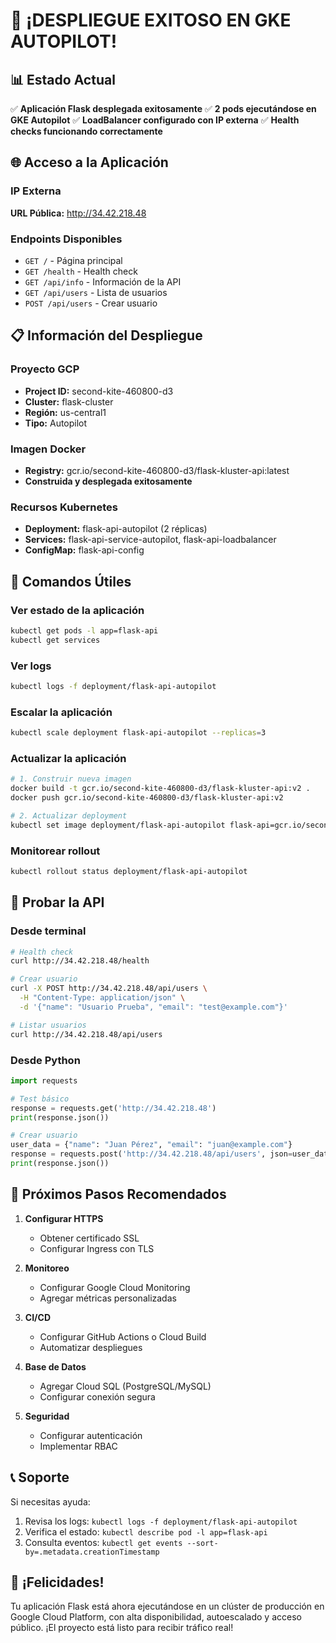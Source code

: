 # 🎉 ¡DESPLIEGUE EXITOSO EN GKE AUTOPILOT!

## 📊 Estado Actual

✅ **Aplicación Flask desplegada exitosamente**
✅ **2 pods ejecutándose en GKE Autopilot**
✅ **LoadBalancer configurado con IP externa**
✅ **Health checks funcionando correctamente**

## 🌐 Acceso a la Aplicación

### IP Externa
**URL Pública:** http://34.42.218.48

### Endpoints Disponibles
- `GET /` - Página principal
- `GET /health` - Health check
- `GET /api/info` - Información de la API
- `GET /api/users` - Lista de usuarios
- `POST /api/users` - Crear usuario

## 📋 Información del Despliegue

### Proyecto GCP
- **Project ID:** second-kite-460800-d3
- **Cluster:** flask-cluster
- **Región:** us-central1
- **Tipo:** Autopilot

### Imagen Docker
- **Registry:** gcr.io/second-kite-460800-d3/flask-kluster-api:latest
- **Construida y desplegada exitosamente**

### Recursos Kubernetes
- **Deployment:** flask-api-autopilot (2 réplicas)
- **Services:** flask-api-service-autopilot, flask-api-loadbalancer
- **ConfigMap:** flask-api-config

## 🔧 Comandos Útiles

### Ver estado de la aplicación
```bash
kubectl get pods -l app=flask-api
kubectl get services
```

### Ver logs
```bash
kubectl logs -f deployment/flask-api-autopilot
```

### Escalar la aplicación
```bash
kubectl scale deployment flask-api-autopilot --replicas=3
```

### Actualizar la aplicación
```bash
# 1. Construir nueva imagen
docker build -t gcr.io/second-kite-460800-d3/flask-kluster-api:v2 .
docker push gcr.io/second-kite-460800-d3/flask-kluster-api:v2

# 2. Actualizar deployment
kubectl set image deployment/flask-api-autopilot flask-api=gcr.io/second-kite-460800-d3/flask-kluster-api:v2
```

### Monitorear rollout
```bash
kubectl rollout status deployment/flask-api-autopilot
```

## 🧪 Probar la API

### Desde terminal
```bash
# Health check
curl http://34.42.218.48/health

# Crear usuario
curl -X POST http://34.42.218.48/api/users \
  -H "Content-Type: application/json" \
  -d '{"name": "Usuario Prueba", "email": "test@example.com"}'

# Listar usuarios
curl http://34.42.218.48/api/users
```

### Desde Python
```python
import requests

# Test básico
response = requests.get('http://34.42.218.48')
print(response.json())

# Crear usuario
user_data = {"name": "Juan Pérez", "email": "juan@example.com"}
response = requests.post('http://34.42.218.48/api/users', json=user_data)
print(response.json())
```

## 🚀 Próximos Pasos Recomendados

1. **Configurar HTTPS**
   - Obtener certificado SSL
   - Configurar Ingress con TLS

2. **Monitoreo**
   - Configurar Google Cloud Monitoring
   - Agregar métricas personalizadas

3. **CI/CD**
   - Configurar GitHub Actions o Cloud Build
   - Automatizar despliegues

4. **Base de Datos**
   - Agregar Cloud SQL (PostgreSQL/MySQL)
   - Configurar conexión segura

5. **Seguridad**
   - Configurar autenticación
   - Implementar RBAC

## 📞 Soporte

Si necesitas ayuda:
1. Revisa los logs: `kubectl logs -f deployment/flask-api-autopilot`
2. Verifica el estado: `kubectl describe pod -l app=flask-api`
3. Consulta eventos: `kubectl get events --sort-by=.metadata.creationTimestamp`

## 🎯 ¡Felicidades!

Tu aplicación Flask está ahora ejecutándose en un clúster de producción en Google Cloud Platform, con alta disponibilidad, autoescalado y acceso público. ¡El proyecto está listo para recibir tráfico real!
